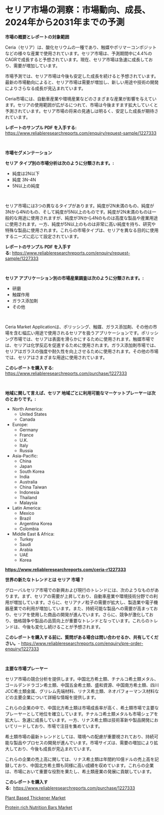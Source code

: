 <p><h1>セリア市場の洞察：市場動向、成長、2024年から2031年までの予測</h1></p><p><strong>市場の概要とレポートの対象範囲</strong></p>
<p><p>Ceria（セリア）は、酸化セリウムの一種であり、触媒やポリマーコンポジットなどの様々な産業で使用されています。セリア市場は、予測期間中に4.4%のCAGRで成長すると予想されています。現在、セリア市場は急速に成長しており、需要が増加しています。</p><p>市場予測では、セリア市場は今後も安定した成長を続けると予想されています。最新の市場動向によると、セリア市場は需要が増加し、新しい用途や技術の開発によりさらなる成長が見込まれています。</p><p>Ceria市場には、自動車産業や環境産業などのさまざまな産業が影響を与えています。セリアの使用範囲が広がるにつれて、市場は今後ますます拡大していくと予測されています。セリア市場の将来の見通しは明るく、安定した成長が期待されています。</p></p>
<p><strong>レポートのサンプル PDF を入手する:</strong> <a href="https://www.reliableresearchreports.com/enquiry/request-sample/1227333">https://www.reliableresearchreports.com/enquiry/request-sample/1227333</a></p>
<p>&nbsp;</p>
<p><strong>市場セグメンテーション</strong></p>
<p><strong>セリア タイプ別の市場分析は次のように分類されます。:</strong></p>
<p><ul><li>純度は2N以下</li><li>純度 3N-4N</li><li>5N以上の純度</li></ul></p>
<p>&nbsp;</p>
<p><p>セリア市場には3つの異なるタイプがあります。純度が2N未満のもの、純度が3Nから4Nのもの、そして純度が5N以上のものです。純度が2N未満のものは一般的な用途に使用されますが、純度が3Nから4Nのものは高度な製品や産業用途に使用されます。一方、純度が5N以上のものは非常に高い純度を持ち、研究や特殊な製品に使用されます。これらの市場タイプは、セリアを異なる目的に使用するニーズに応じて設定されています。</p></p>
<p><strong>レポートのサンプル PDF を入手する:</strong>&nbsp;<a href="https://www.reliableresearchreports.com/enquiry/request-sample/1227333">https://www.reliableresearchreports.com/enquiry/request-sample/1227333</a></p>
<p>&nbsp;</p>
<p><strong> セリア アプリケーション別の市場産業調査は次のように分類されます。:</strong></p>
<p><ul><li>研磨</li><li>触媒作用</li><li>ガラス添加剤</li><li>その他</li></ul></p>
<p>&nbsp;</p>
<p><p>Ceria Market Applicationは、ポリッシング、触媒、ガラス添加剤、その他の市場を含む幅広い用途で使用されるセリアを扱うアプリケーションです。ポリッシング市場では、セリアは表面を滑らかにするために使用されます。触媒市場では、セリアは化学反応を促進するために使用されます。ガラス添加剤市場では、セリアはガラスの強度や耐久性を向上させるために使用されます。その他の市場では、セリアはさまざまな用途に使用されています。</p></p>
<p><strong>このレポートを購入する:</strong>&nbsp; <a href="https://www.reliableresearchreports.com/purchase/1227333">https://www.reliableresearchreports.com/purchase/1227333</a></p>
<p>&nbsp;</p>
<p><strong>地域に関して言えば、セリア 地域ごとに利用可能なマーケットプレーヤーは次のとおりです。:</strong></p>
<p><ul>
    <li>
        North America:
        <ul>
            <li>United States</li>
            <li>Canada</li>
        </ul>
    </li>
    <li>
        Europe:
        <ul>
            <li>Germany</li>
            <li>France</li>
            <li>U.K.</li>
            <li>Italy</li>
            <li>Russia</li>
        </ul>
    </li>
    <li>
        Asia-Pacific:
        <ul>
            <li>China</li>
            <li>Japan</li>
            <li>South Korea</li>
            <li>India</li>
            <li>Australia</li>
            <li>China Taiwan</li>
            <li>Indonesia</li>
            <li>Thailand</li>
            <li>Malaysia</li>
        </ul>
    </li>
    <li>
        Latin America:
        <ul>
            <li>Mexico</li>
            <li>Brazil</li>
            <li>Argentina Korea</li>
            <li>Colombia</li>
        </ul>
    </li>
    <li>
        Middle East & Africa:
        <ul>
            <li>Turkey</li>
            <li>Saudi</li>
            <li>Arabia</li>
            <li>UAE</li>
            <li>Korea</li>
        </ul>
    </li>
    </ul></p>
<p><strong><a href="https://www.reliableresearchreports.com/ceria-r1227333">https://www.reliableresearchreports.com/ceria-r1227333</a></strong>&nbsp;</p>
<p><strong>世界の新たなトレンドとは セリア 市場？</strong></p>
<p><p>グローバルセリア市場での新興および現行のトレンドには、次のようなものがあります。まず、セリアの需要が上昇しており、自動車産業や環境技術分野での利用が増加しています。さらに、セリアナノ粒子の需要が拡大し、製造業や電子機器産業での利用が増加しています。また、持続可能な製品への需要が高まっており、セリアを使用した商品の開発が進んでいます。さらに、競争が激化しており、価格競争や製品の品質向上が重要なトレンドとなっています。これらのトレンドは、今後も変化し続けることが予想されます。</p></p>
<p><strong>このレポートを購入する前に、質問がある場合は問い合わせるか、共有してください。</strong>- <a href="https://www.reliableresearchreports.com/enquiry/pre-order-enquiry/1227333">https://www.reliableresearchreports.com/enquiry/pre-order-enquiry/1227333</a></p>
<p>&nbsp;</p>
<p><strong>主要な市場プレーヤー</strong></p>
<p><p>セリア市場の競合分析を提供します。中国北方希土類、チナルコ希土類メタル、ゴールデンドラゴン希土類、中国五金希土類、盛和資源、中国南方希土類、四川JCC希土類金属、グリレム先端材料、リナス希土類、ネオパフォーマンス材料などの主要企業について詳細な情報を提供します。</p><p>これらの企業の中で、中国北方希土類は市場成長率が高く、希土類市場で主要なプレーヤーとして地位を確立しています。チナルコ希土類メタルも市場シェアを拡大し、急速に成長しています。一方、リナス希土類は技術革新や製品開発においてリードしており、市場で注目を集めています。</p><p>希土類市場の最新トレンドとしては、環境への配慮が重要視されており、持続可能な製品やプロセスの開発が進んでいます。市場サイズは、需要の増加により拡大しており、今後も成長が見込まれています。</p><p>これらの企業の売上高に関しては、リナス希土類は年間約10億ドルの売上高を記録しており、中国北方希土類も同様に高い成績を収めています。これらの企業は、市場において重要な役割を果たし、希土類産業の発展に貢献しています。</p></p>
<p><strong>このレポートを購入する:</strong>&nbsp;&nbsp;<a href="https://www.reliableresearchreports.com/purchase/1227333">https://www.reliableresearchreports.com/purchase/1227333</a></p>
<p><p><a href="https://circular-yam-9b9.notion.site/Analyzing-Plant-Based-Thickener-Market-Global-Industry-Perspective-and-Forecast-2024-to-2031-5d7f7dfbd3124db9ab8af235c94ce15f">Plant Based Thickener Market</a></p><p><a href="https://copper-carbon-84f.notion.site/Protein-rich-Nutrition-Bars-Market-Insight-Market-Trends-Growth-Forecasted-from-2024-TO-2031-27f6334ad0154633af0911b2617e2aee">Protein rich Nutrition Bars Market</a></p></p>
